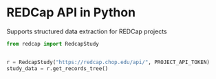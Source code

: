 # REDCap API in Python

Supports structured data extraction for REDCap projects

```Python
from redcap import RedcapStudy


r = RedcapStudy("https://redcap.chop.edu/api/", PROJECT_API_TOKEN)
study_data = r.get_records_tree()
```
